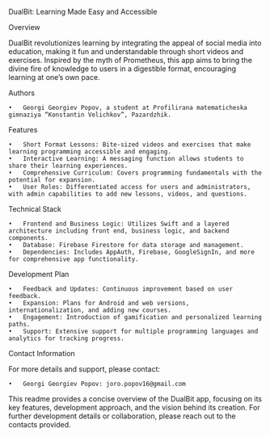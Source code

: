 DualBit: Learning Made Easy and Accessible

Overview

DualBit revolutionizes learning by integrating the appeal of social media into education, making it fun and understandable through short videos and exercises. Inspired by the myth of Prometheus, this app aims to bring the divine fire of knowledge to users in a digestible format, encouraging learning at one’s own pace.

Authors

	•	Georgi Georgiev Popov, a student at Profilirana matematicheska gimnaziya “Konstantin Velichkov”, Pazardzhik.


Features

	•	Short Format Lessons: Bite-sized videos and exercises that make learning programming accessible and engaging.
	•	Interactive Learning: A messaging function allows students to share their learning experiences.
	•	Comprehensive Curriculum: Covers programming fundamentals with the potential for expansion.
	•	User Roles: Differentiated access for users and administrators, with admin capabilities to add new lessons, videos, and questions.

Technical Stack

	•	Frontend and Business Logic: Utilizes Swift and a layered architecture including front end, business logic, and backend components.
	•	Database: Firebase Firestore for data storage and management.
	•	Dependencies: Includes AppAuth, Firebase, GoogleSignIn, and more for comprehensive app functionality.

Development Plan

	•	Feedback and Updates: Continuous improvement based on user feedback.
	•	Expansion: Plans for Android and web versions, internationalization, and adding new courses.
	•	Engagement: Introduction of gamification and personalized learning paths.
	•	Support: Extensive support for multiple programming languages and analytics for tracking progress.

Contact Information

For more details and support, please contact:

	•	Georgi Georgiev Popov: joro.popov16@gmail.com

This readme provides a concise overview of the DualBit app, focusing on its key features, development approach, and the vision behind its creation. For further development details or collaboration, please reach out to the contacts provided.